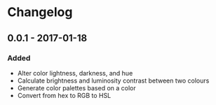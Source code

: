 # Changelog

## 0.0.1 - 2017-01-18

### Added
- Alter color lightness, darkness, and hue
- Calculate brightness and luminosity contrast between two colours
- Generate color palettes based on a color
- Convert from hex to RGB to HSL
